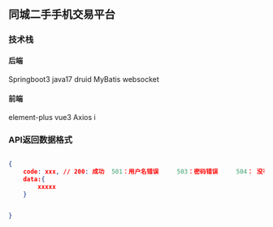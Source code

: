 ## 同城二手手机交易平台

### 技术栈
#### 后端

Springboot3  java17  druid  MyBatis  websocket 



#### 前端

element-plus   vue3  Axios i


### API返回数据格式
```json

{
    code: xxx, // 200: 成功  501：用户名错误     503：密码错误     504： 没有登录    505： 用户名已存在
    data:{
        xxxxx
    }


}

```

